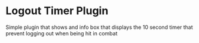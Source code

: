 # Logout Timer Plugin
Simple plugin that shows and info box that displays the 10 second timer that prevent logging out when being hit in combat
